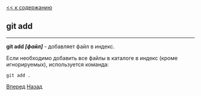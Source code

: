 [<< к содержанию](./readme.md)

## git add
---
**git add *[файл]*** - добавляет файл в индекс.

Если необходимо добавить все файлы в каталоге в индекс (кроме игнорируемых), используется команда:


```bash=
git add .
``` 



[Вперед](./reset.md)   [Назад](./init.md)